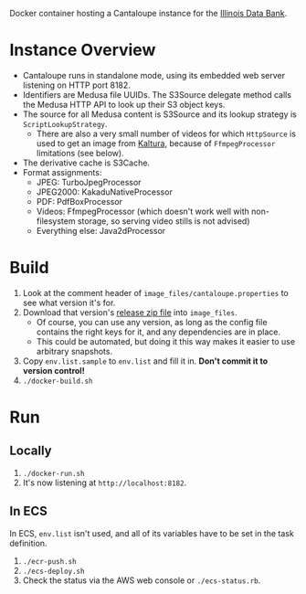 Docker container hosting a Cantaloupe instance for the [Illinois Data Bank](https://databank.library.illinois.edu/).

# Instance Overview

* Cantaloupe runs in standalone mode, using its embedded web server listening
  on HTTP port 8182.
* Identifiers are Medusa file UUIDs. The S3Source delegate method calls the
  Medusa HTTP API to look up their S3 object keys.
* The source for all Medusa content is S3Source and its lookup strategy is
  `ScriptLookupStrategy`.
    * There are also a very small number of videos for which `HttpSource` is
      used to get an image from [Kaltura](https://mediaspace.illinois.edu),
      because of `FfmpegProcessor` limitations (see below).
* The derivative cache is S3Cache.
* Format assignments:
    * JPEG: TurboJpegProcessor
    * JPEG2000: KakaduNativeProcessor
    * PDF: PdfBoxProcessor
    * Videos: FfmpegProcessor (which doesn't work well with non-filesystem
      storage, so serving video stills is not advised)
    * Everything else: Java2dProcessor

# Build

1. Look at the comment header of `image_files/cantaloupe.properties` to see
   what version it's for.
2. Download that version's
   [release zip file](https://github.com/medusa-project/cantaloupe/releases)
   into `image_files`.
    * Of course, you can use any version, as long as the config file contains
      the right keys for it, and any dependencies are in place.
    * This could be automated, but doing it this way makes it easier to use
      arbitrary snapshots.
3. Copy `env.list.sample` to `env.list` and fill it in. **Don't commit it to
   version control!**
4. `./docker-build.sh`

# Run

## Locally

1. `./docker-run.sh`
2. It's now listening at `http://localhost:8182`.

## In ECS

In ECS, `env.list` isn't used, and all of its variables have to be set in
the task definition.

1. `./ecr-push.sh`
2. `./ecs-deploy.sh`
3. Check the status via the AWS web console or `./ecs-status.rb`.
